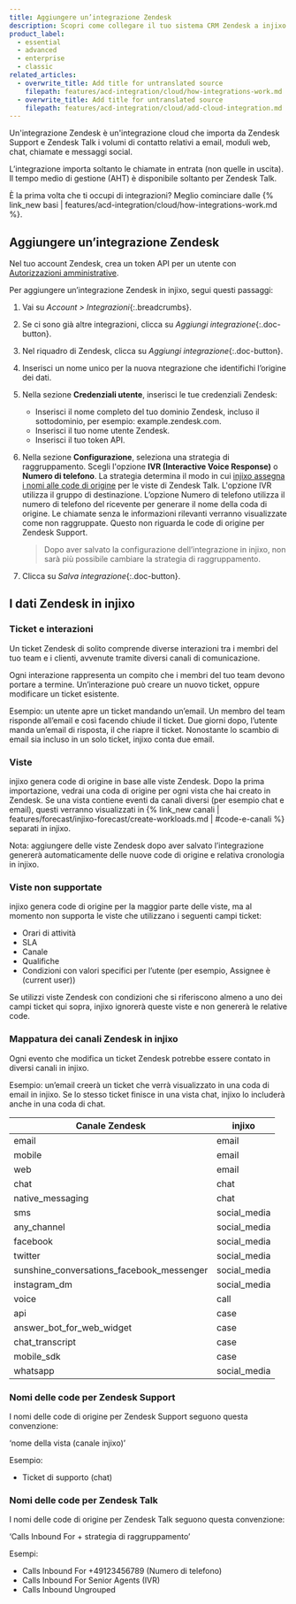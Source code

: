 ```yaml
---
title: Aggiungere un’integrazione Zendesk
description: Scopri come collegare il tuo sistema CRM Zendesk a injixo per importare dati.
product_label:
  - essential
  - advanced
  - enterprise
  - classic
related_articles:
  - overwrite_title: Add title for untranslated source
    filepath: features/acd-integration/cloud/how-integrations-work.md
  - overwrite_title: Add title for untranslated source
    filepath: features/acd-integration/cloud/add-cloud-integration.md
---
```


Un'integrazione Zendesk è un'integrazione cloud che importa da Zendesk Support e Zendesk Talk i volumi di contatto relativi a email, moduli web, chat, chiamate e messaggi social. 

L’integrazione importa soltanto le chiamate in entrata (non quelle in uscita). Il tempo medio di gestione (AHT) è disponibile soltanto per Zendesk Talk.

È la prima volta che ti occupi di integrazioni? Meglio cominciare dalle {% link_new basi | features/acd-integration/cloud/how-integrations-work.md %}.

## Aggiungere un’integrazione Zendesk

Nel tuo account Zendesk, crea un token API per un utente con [Autorizzazioni amministrative](https://support.zendesk.com/hc/it/articles/4408843355290-Quali-autorizzazioni-sono-necessarie-per-il-profilo-per-l-integrazione-Zendesk-per-Salesforce-).

Per aggiungere un’integrazione Zendesk in injixo, segui questi passaggi:

1. Vai su _Account > Integrazioni_{:.breadcrumbs}.
2. Se ci sono già altre integrazioni, clicca su _Aggiungi integrazione_{:.doc-button}.
3. Nel riquadro di Zendesk, clicca su _Aggiungi integrazione_{:.doc-button}.
4. Inserisci un nome unico per la nuova ntegrazione che identifichi l’origine dei dati.
5. Nella sezione **Credenziali utente**, inserisci le tue credenziali Zendesk:
   * Inserisci il nome completo del tuo dominio Zendesk, incluso il sottodominio, per esempio: example.zendesk.com.
   * Inserisci il tuo nome utente Zendesk.
   * Inserisci il tuo token API.
6. Nella sezione **Configurazione**, seleziona una strategia di raggruppamento. Scegli l'opzione **IVR (Interactive Voice Response)** o **Numero di telefono**. La strategia determina il modo in cui [injixo assegna i nomi alle code di origine](#nomi-delle-code-per-zendesk-talk) per le viste di Zendesk Talk. L'opzione IVR utilizza il gruppo di destinazione. L’opzione Numero di telefono utilizza il numero di telefono del ricevente per generare il nome della coda di origine. Le chiamate senza le informazioni rilevanti verranno visualizzate come non raggruppate. Questo non riguarda le code di origine per Zendesk Support.

   > Dopo aver salvato la configurazione dell’integrazione in injixo, non sarà più possibile cambiare la strategia di raggruppamento.

7. Clicca su _Salva integrazione_{:.doc-button}.

## I dati Zendesk in injixo

### Ticket e interazioni

Un ticket Zendesk di solito comprende diverse interazioni tra i membri del tuo team e i clienti, avvenute tramite diversi canali di comunicazione.

Ogni interazione rappresenta un compito che i membri del tuo team devono portare a termine. Un’interazione può creare un nuovo ticket, oppure modificare un ticket esistente.

Esempio: un utente apre un ticket mandando un’email. Un membro del team risponde all’email e così facendo chiude il ticket. Due giorni dopo, l’utente manda un’email di risposta, il che riapre il ticket. Nonostante lo scambio di email sia incluso in un solo ticket, injixo conta due email.

### Viste

injixo genera code di origine in base alle viste Zendesk. Dopo la prima importazione, vedrai una coda di origine per ogni vista che hai creato in Zendesk. Se una vista contiene eventi da canali diversi (per esempio chat e email), questi verranno visualizzati in {% link_new canali | features/forecast/injixo-forecast/create-workloads.md | #code-e-canali %} separati in injixo.

Nota: aggiungere delle viste Zendesk dopo aver salvato l’integrazione genererà automaticamente delle nuove code di origine e relativa cronologia in injixo.

### Viste non supportate

injixo genera code di origine per la maggior parte delle viste, ma al momento non supporta le viste che utilizzano i seguenti campi ticket:

- Orari di attività
- SLA
- Canale
- Qualifiche
- Condizioni con valori specifici per l’utente (per esempio, Assignee è (current user))

Se utilizzi viste Zendesk con condizioni che si riferiscono almeno a uno dei campi ticket qui sopra, injixo ignorerà queste viste e non genererà le relative code.

### Mappatura dei canali Zendesk in injixo

Ogni evento che modifica un ticket Zendesk potrebbe essere contato in diversi canali in injixo.

Esempio: un’email creerà un ticket che verrà visualizzato in una coda di email in injixo. Se lo stesso ticket finisce in una vista chat, injixo lo includerà anche in una coda di chat.

| Canale Zendesk                           | injixo       |
| ----------------------------------------- | ------------ |
| email                                     | email        |
| mobile                                    | email        |
| web                                       | email        |
| chat                                      | chat         |
| native_messaging                          | chat         |
| sms                                       | social_media |
| any_channel                               | social_media |
| facebook                                  | social_media |
| twitter                                   | social_media |
| sunshine_conversations_facebook_messenger | social_media |
| instagram_dm                              | social_media |
| voice                                     | call         |
| api                                       | case         |
| answer_bot_for_web_widget                 | case         |
| chat_transcript                           | case         |
| mobile_sdk                                | case         |
| whatsapp                                  | social_media |

### Nomi delle code per Zendesk Support

I nomi delle code di origine per Zendesk Support seguono questa convenzione:

‘nome della vista (canale injixo)’

Esempio:

- Ticket di supporto (chat)

### Nomi delle code per Zendesk Talk

I nomi delle code di origine per Zendesk Talk seguono questa convenzione:

‘Calls Inbound For + strategia di raggruppamento’

Esempi:

- Calls Inbound For +49123456789 (Numero di telefono)
- Calls Inbound For Senior Agents (IVR)
- Calls Inbound Ungrouped
